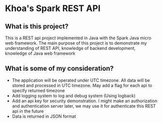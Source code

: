 # Khoa's Spark REST API

## What is this project?
This is a REST api project implemented in Java with the Spark Java micro web framework. The main purpose of this project is to 
demonstrate my understanding of REST API, knowledge of backend development, knowledge of Java web framework

## What is some of my consideration?
- The application will be operated under UTC timezone. All data will be stored and processed in UTC timezone. May add a flag for each
api to specify returned timezone
- Add logging system to log and debug system (Using logback)
- Add an api key for security demonstration. I might make an authorization and authentication server later, we may use it for
authenticate this REST api in the future
- Data is returned in JSON format